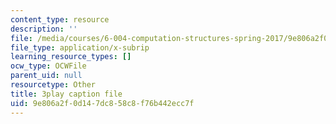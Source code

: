 ```yaml
---
content_type: resource
description: ''
file: /media/courses/6-004-computation-structures-spring-2017/9e806a2f0d147dc858c8f76b442ecc7f_5oOdsbRPb2Y.srt
file_type: application/x-subrip
learning_resource_types: []
ocw_type: OCWFile
parent_uid: null
resourcetype: Other
title: 3play caption file
uid: 9e806a2f-0d14-7dc8-58c8-f76b442ecc7f
---
```

